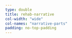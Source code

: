 ```yaml
---
type: double
title: rehab-narrative
col-width: "wide"
col-names: "narrative-parts"
padding: no-top-padding
---
```

